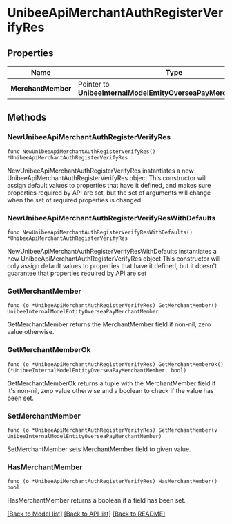 # UnibeeApiMerchantAuthRegisterVerifyRes

## Properties

Name | Type | Description | Notes
------------ | ------------- | ------------- | -------------
**MerchantMember** | Pointer to [**UnibeeInternalModelEntityOverseaPayMerchantMember**](UnibeeInternalModelEntityOverseaPayMerchantMember.md) |  | [optional] 

## Methods

### NewUnibeeApiMerchantAuthRegisterVerifyRes

`func NewUnibeeApiMerchantAuthRegisterVerifyRes() *UnibeeApiMerchantAuthRegisterVerifyRes`

NewUnibeeApiMerchantAuthRegisterVerifyRes instantiates a new UnibeeApiMerchantAuthRegisterVerifyRes object
This constructor will assign default values to properties that have it defined,
and makes sure properties required by API are set, but the set of arguments
will change when the set of required properties is changed

### NewUnibeeApiMerchantAuthRegisterVerifyResWithDefaults

`func NewUnibeeApiMerchantAuthRegisterVerifyResWithDefaults() *UnibeeApiMerchantAuthRegisterVerifyRes`

NewUnibeeApiMerchantAuthRegisterVerifyResWithDefaults instantiates a new UnibeeApiMerchantAuthRegisterVerifyRes object
This constructor will only assign default values to properties that have it defined,
but it doesn't guarantee that properties required by API are set

### GetMerchantMember

`func (o *UnibeeApiMerchantAuthRegisterVerifyRes) GetMerchantMember() UnibeeInternalModelEntityOverseaPayMerchantMember`

GetMerchantMember returns the MerchantMember field if non-nil, zero value otherwise.

### GetMerchantMemberOk

`func (o *UnibeeApiMerchantAuthRegisterVerifyRes) GetMerchantMemberOk() (*UnibeeInternalModelEntityOverseaPayMerchantMember, bool)`

GetMerchantMemberOk returns a tuple with the MerchantMember field if it's non-nil, zero value otherwise
and a boolean to check if the value has been set.

### SetMerchantMember

`func (o *UnibeeApiMerchantAuthRegisterVerifyRes) SetMerchantMember(v UnibeeInternalModelEntityOverseaPayMerchantMember)`

SetMerchantMember sets MerchantMember field to given value.

### HasMerchantMember

`func (o *UnibeeApiMerchantAuthRegisterVerifyRes) HasMerchantMember() bool`

HasMerchantMember returns a boolean if a field has been set.


[[Back to Model list]](../README.md#documentation-for-models) [[Back to API list]](../README.md#documentation-for-api-endpoints) [[Back to README]](../README.md)


